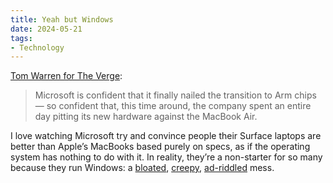 ```yaml
---
title: Yeah but Windows
date: 2024-05-21
tags:
- Technology
---
```


[Tom Warren for The Verge](https://www.theverge.com/2024/5/20/24160463/microsoft-windows-laptops-copilot-arm-chips-m1):

> Microsoft is confident that it finally nailed the transition to Arm chips — so confident that, this time around, the company spent an entire day pitting its new hardware against the MacBook Air.

I love watching Microsoft try and convince people their Surface laptops are better than Apple’s MacBooks based purely on specs, as if the operating system has nothing to do with it. In reality, they’re a non-starter for so many because they run Windows: a [bloated](https://www.xda-developers.com/how-debloat-windows-11/), [creepy](https://cyberplace.social/@GossiTheDog/112479974357074203), [ad-riddled](https://www.theverge.com/2024/4/24/24138949/microsoft-windows-11-start-menu-ads-recommendations-setting-disable) mess.
